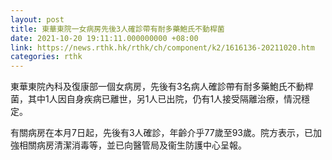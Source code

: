 ```yaml
---
layout: post
title: 東華東院一女病房先後3人確診帶有耐多藥鮑氏不動桿菌
date: 2021-10-20 19:11:11.000000000 +08:00
link: https://news.rthk.hk/rthk/ch/component/k2/1616136-20211020.htm
categories: rthk
---
```


東華東院內科及復康部一個女病房，先後有3名病人確診帶有耐多藥鮑氏不動桿菌，其中1人因自身疾病已離世，另1人已出院，仍有1人接受隔離治療，情況穩定。

有關病房在本月7日起，先後有3人確診，年齡介乎77歲至93歲。院方表示，已加強相關病房清潔消毒等，並已向醫管局及衞生防護中心呈報。

